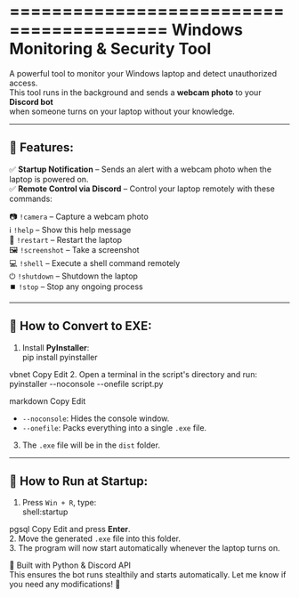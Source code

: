 =========================================
 Windows Monitoring & Security Tool
=========================================

A powerful tool to monitor your Windows laptop and detect unauthorized access.  
This tool runs in the background and sends a **webcam photo** to your **Discord bot**  
when someone turns on your laptop without your knowledge.  

-------------------------------
🔹 Features:
-------------------------------
✅ **Startup Notification** – Sends an alert with a webcam photo when the laptop is powered on.  
✅ **Remote Control via Discord** – Control your laptop remotely with these commands:

📷 `!camera` – Capture a webcam photo  
ℹ️ `!help` – Show this help message  
🔄 `!restart` – Restart the laptop  
🖼️ `!screenshot` – Take a screenshot  
💻 `!shell` – Execute a shell command remotely  
⏻ `!shutdown` – Shutdown the laptop  
⏹️ `!stop` – Stop any ongoing process  

-------------------------------
🔹 How to Convert to EXE:
-------------------------------
1. Install **PyInstaller**:  
pip install pyinstaller

vbnet
Copy
Edit
2. Open a terminal in the script's directory and run:  
pyinstaller --noconsole --onefile script.py

markdown
Copy
Edit
- `--noconsole`: Hides the console window.  
- `--onefile`: Packs everything into a single `.exe` file.  
3. The `.exe` file will be in the `dist` folder.  

-------------------------------
🔹 How to Run at Startup:
-------------------------------
1. Press `Win + R`, type:  
shell:startup

pgsql
Copy
Edit
and press **Enter**.  
2. Move the generated `.exe` file into this folder.  
3. The program will now start automatically whenever the laptop turns on.  

🚀 Built with Python & Discord API  
This ensures the bot runs stealthily and starts automatically. Let me know if you need any modifications! 🚀
